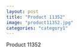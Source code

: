 ```yaml
---
layout: post
title: "Product 11352"
image: "product11352.jpg"
categories: "category1"
---
```

Product 11352
